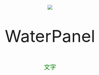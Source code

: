 <p align="center"">
<img src = 'https://s3.bmp.ovh/imgs/2022/10/11/14f0c62d33ecbd08.png'>
</p>

<p align="center" style = "font-size:55px;">WaterPanel</p>

<p align="center" style="color:green;font-size:20px;">文字</p>
